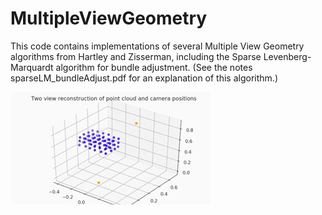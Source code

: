 # MultipleViewGeometry
This code contains implementations of several Multiple View Geometry algorithms from Hartley and Zisserman, including the Sparse Levenberg-Marquardt algorithm for bundle adjustment. (See the notes sparseLM_bundleAdjust.pdf for an explanation of this algorithm.)

![](twoViewRecon.gif)
